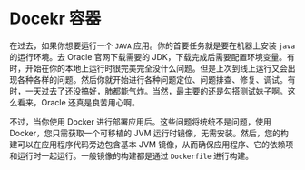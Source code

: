 # Docekr 容器

在过去，如果你想要运行一个 `JAVA` 应用。你的首要任务就是要在机器上安装 `java` 的运行环境。去 Oracle 官网下载需要的 JDK，下载完成后需要配置环境变量。有时，开始在你的本地上运行时很完美完全没什么问题。但是上次到线上运行又会出现各种各样的问题。然后你就开始进行各种问题定位、问题排查、修复、调试。有时，一天过去了还没搞好，肺都能气炸。当然，最主要的还是勾搭测试妹子啊。这么看来，Oracle 还真是良苦用心啊。

不过，当你使用 Docker 进行部署应用后。这些问题将统统不是问题，使用Docker，您只需获取一个可移植的 JVM 运行时镜像，无需安装。然后，您的构建可以在应用程序代码旁边包含基本 JVM 镜像，从而确保应用程序、它的依赖项和运行时一起运行。一般镜像的构建都是通过 `Dockerfile` 进行构建。
